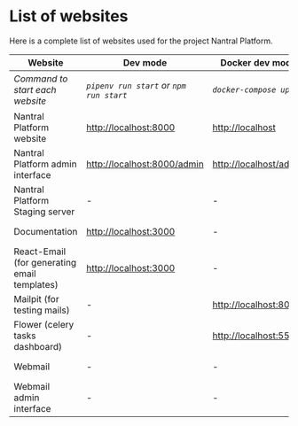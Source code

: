 # List of websites

Here is a complete list of websites used for the project Nantral Platform.

| Website                                      | Dev mode                                | Docker dev mode          | Prod mode                                                              |
| -------------------------------------------- | --------------------------------------- | ------------------------ | ---------------------------------------------------------------------- |
| _Command to start each website_              | _`pipenv run start` or `npm run start`_ | _`docker-compose up`_    | _`docker-compose -f docker-compose.yml -f docker-compose.prod.yml up`_ |
| Nantral Platform website                     | <http://localhost:8000>                 | <http://localhost>       | <https://nantral-platform.fr>                                          |
| Nantral Platform admin interface             | <http://localhost:8000/admin>           | <http://localhost/admin> | <https://nantral-platform.fr/admin>                                    |
| Nantral Platform Staging server              | -                                       | -                        | <https://dev.nantral-platform.fr>                                      |
| Documentation                                | <http://localhost:3000>                 | -                        | <https://docs.nantral-platform.fr>                                     |
| React-Email (for generating email templates) | <http://localhost:3000>                 | -                        | -                                                                      |
| Mailpit (for testing mails)                  | -                                       | <http://localhost:8025>  | -                                                                      |
| Flower (celery tasks dashboard)              | -                                       | <http://localhost:5555>  | -                                                                      |
| Webmail                                      | -                                       | -                        | <https://webmail.nantral-platform.fr>                                  |
| Webmail admin interface                      | -                                       | -                        | <https://webmail.nantral-platform.fr/admin>                            |
